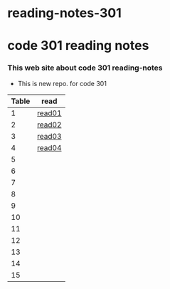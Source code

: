 # reading-notes-301

# code 301 reading notes 

### This web site about code 301 reading-notes

* This is new repo. for code 301



 Table   | read
---------|---------
 1       | [read01](https://obada-athamneh.github.io/reading-notes-301/read1)
 2       | [read02](https://obada-athamneh.github.io/reading-notes-301/read02)
 3       |[read03](https://obada-athamneh.github.io/reading-notes-301/read03)
 4       |[read04](https://obada-athamneh.github.io/reading-notes-301/read04)
 5       |
 6       |
 7       |
 8       |
 9       |
 10      |
 11      |
 12      |
 13      |
 14      |
 15      |